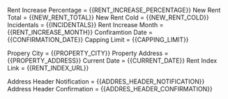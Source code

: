 Rent Increase Percentage = {{RENT_INCREASE_PERCENTAGE}}
New Rent Total = {{NEW_RENT_TOTAL}}
New Rent Cold = {{NEW_RENT_COLD}}
Incidentals = {{INCIDENTALS}}
Rent Increase Month = {{RENT_INCREASE_MONTH}}
Confiramtion Date = {{CONFIRMATION_DATE}}
Capping Limit = {{CAPPING_LIMIT}}

Propery City = {{PROPERTY_CITY}}
Property Address = {{PROPERTY_ADDRESS}}
Current Date = {{CURRENT_DATE}}
Rent Index Link = {{RENT_INDEX_URL}}

Address Header Notification = {{ADDRES_HEADER_NOTIFICATION}}
Address Header Confirmation = {{ADDRES_HEADER_CONFIRMATION}}